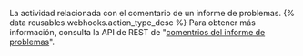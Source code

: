 La actividad relacionada con el comentario de un informe de problemas. {% data reusables.webhooks.action_type_desc %} Para obtener más información, consulta la API de REST de "[comentrios del informe de problemas](/v3/issues/comments/)".